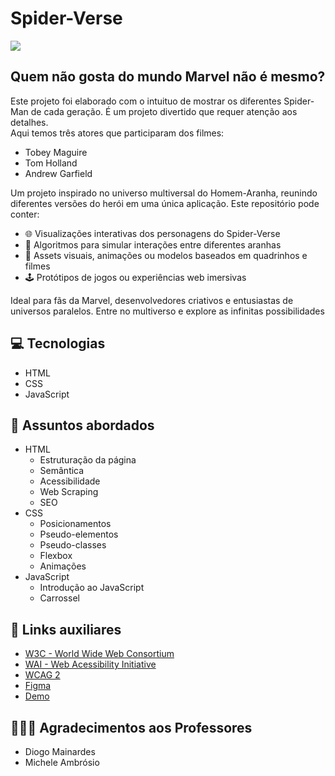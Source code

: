 # Spider-Verse
![](https://images.squarespace-cdn.com/content/v1/5bc7a672d745626e1e665610/1607467332836-LTJATOFWIOG0GZMEC9NZ/IMG_6109.jpeg)


## Quem não gosta do mundo Marvel não é mesmo?
<p>Este projeto foi elaborado com o intuituo de mostrar os diferentes Spider-Man de cada geração. É um projeto divertido que requer atenção aos detalhes.<br> Aqui temos três atores que participaram dos filmes: <br> 
<ul>
<li>Tobey Maguire</li>
<li>Tom Holland</li>
<li>Andrew Garfield</li>
</ul>

<p>Um projeto inspirado no universo multiversal do Homem-Aranha, reunindo diferentes versões do herói em uma única aplicação. Este repositório pode conter:
<br>
<ul>
<li>  🌐 Visualizações interativas dos personagens do Spider-Verse </li> 
<li>  🧠 Algoritmos para simular interações entre diferentes aranhas </li> 
<li>  🎨 Assets visuais, animações ou modelos baseados em quadrinhos e filmes </li> 
<li>  🕹️ Protótipos de jogos ou experiências web imersivas </li> 
</ul>
    
<p>Ideal para fãs da Marvel, desenvolvedores criativos e entusiastas de universos paralelos. Entre no multiverso e explore as infinitas possibilidades</p>

## 💻 Tecnologias
- HTML
- CSS
- JavaScript

## 💬 Assuntos abordados
- HTML
    - Estruturação da página 
    - Semântica
    - Acessibilidade
    - Web Scraping
    - SEO
- CSS
    - Posicionamentos
    - Pseudo-elementos
    - Pseudo-classes
    - Flexbox
    - Animações 
- JavaScript
    - Introdução ao JavaScript
    - Carrossel
    
## 🔗 Links auxiliares

- [W3C - World Wide Web Consortium](http://w3c.org)
- [WAI - Web Acessibility Initiative](https://www.w3.org/WAI/)
- [WCAG 2](https://www.w3.org/WAI/WCAG21/quickref/) 
- [Figma](https://www.figma.com/file/I3Q42CcVUziRN3iMfTrbfb/Stranger-Things?node-id=0%3A1) 
- [Demo](https://micheleambrosio.github.io/semana-frontend-mundo-invertido/)

## 🧚🧚‍♂️ Agradecimentos aos Professores

- Diogo Mainardes 
- Michele Ambrósio

